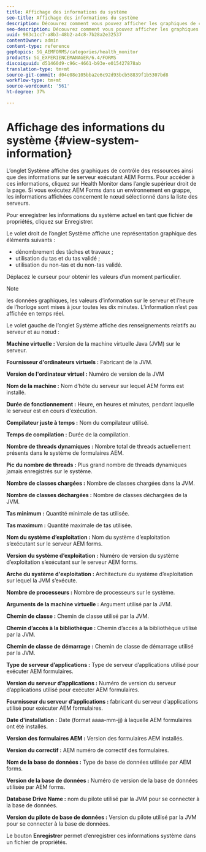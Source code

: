 ```yaml
---
title: Affichage des informations du système
seo-title: Affichage des informations du système
description: Découvrez comment vous pouvez afficher les graphiques de contrôle des ressources et les informations sur le serveur exécutant AEM Forms.
seo-description: Découvrez comment vous pouvez afficher les graphiques de contrôle des ressources et les informations sur le serveur exécutant AEM Forms.
uuid: 983c1cc7-a8b3-48b2-a4c8-7b28a2e32537
contentOwner: admin
content-type: reference
geptopics: SG_AEMFORMS/categories/health_monitor
products: SG_EXPERIENCEMANAGER/6.4/FORMS
discoiquuid: d51460d9-c96c-4661-b93e-e015427878ab
translation-type: tm+mt
source-git-commit: d04e08e105bba2e6c92d93bcb58839f1b5307bd8
workflow-type: tm+mt
source-wordcount: '561'
ht-degree: 37%

---
```



# Affichage des informations du système {#view-system-information}

L’onglet Système affiche des graphiques de contrôle des ressources ainsi que des informations sur le serveur exécutant AEM Forms. Pour accéder à ces informations, cliquez sur Health Monitor dans l’angle supérieur droit de la page. Si vous exécutez AEM Forms dans un environnement en grappe, les informations affichées concernent le nœud sélectionné dans la liste des serveurs.

Pour enregistrer les informations du système actuel en tant que fichier de propriétés, cliquez sur Enregistrer.

Le volet droit de l’onglet Système affiche une représentation graphique des éléments suivants :

* dénombrement des tâches et travaux ;
* utilisation du tas et du tas validé ;
* utilisation du non-tas et du non-tas validé.

Déplacez le curseur pour obtenir les valeurs d’un moment particulier.

>[!NOTE]
>
>les données graphiques, les valeurs d’information sur le serveur et l’heure de l’horloge sont mises à jour toutes les dix minutes. L’information n’est pas affichée en temps réel.

Le volet gauche de l’onglet Système affiche des renseignements relatifs au serveur et au nœud :

**Machine virtuelle :** Version de la machine virtuelle Java (JVM) sur le serveur.

**Fournisseur d&#39;ordinateurs virtuels :** Fabricant de la JVM.

**Version de l&#39;ordinateur virtuel :** Numéro de version de la JVM

**Nom de la machine :** Nom d’hôte du serveur sur lequel AEM forms est installé.

**Durée de fonctionnement :** Heure, en heures et minutes, pendant laquelle le serveur est en cours d&#39;exécution.

**Compilateur juste à temps :** Nom du compilateur utilisé.

**Temps de compilation :** Durée de la compilation.

**Nombre de threads dynamiques :** Nombre total de threads actuellement présents dans le système de formulaires AEM.

**Pic du nombre de threads :** Plus grand nombre de threads dynamiques jamais enregistrés sur le système.

**Nombre de classes chargées :** Nombre de classes chargées dans la JVM.

**Nombre de classes déchargées :** Nombre de classes déchargées de la JVM.

**Tas minimum :** Quantité minimale de tas utilisée.

**Tas maximum :** Quantité maximale de tas utilisée.

**Nom du système d’exploitation :** Nom du système d’exploitation s’exécutant sur le serveur AEM forms.

**Version du système d’exploitation :** Numéro de version du système d’exploitation s’exécutant sur le serveur AEM forms.

**Arche du système d&#39;exploitation :** Architecture du système d’exploitation sur lequel la JVM s’exécute.

**Nombre de processeurs :** Nombre de processeurs sur le système.

**Arguments de la machine virtuelle :** Argument utilisé par la JVM.

**Chemin de classe :** Chemin de classe utilisé par la JVM.

**Chemin d’accès à la bibliothèque :** Chemin d’accès à la bibliothèque utilisé par la JVM.

**Chemin de classe de démarrage :** Chemin de classe de démarrage utilisé par la JVM.

**Type de serveur d’applications :** Type de serveur d’applications utilisé pour exécuter AEM formulaires.

**Version du serveur d’applications :** Numéro de version du serveur d’applications utilisé pour exécuter AEM formulaires.

**Fournisseur du serveur d’applications :** fabricant du serveur d’applications utilisé pour exécuter AEM formulaires.

**Date d&#39;installation :** Date (format aaaa-mm-jj) à laquelle AEM formulaires ont été installés.

**Version des formulaires AEM :** Version des formulaires AEM installés.

**Version du correctif :** AEM numéro de correctif des formulaires.

**Nom de la base de données :** Type de base de données utilisée par AEM forms.

**Version de la base de données :** Numéro de version de la base de données utilisée par AEM forms.

**Database Drive Name :** nom du pilote utilisé par la JVM pour se connecter à la base de données.

**Version du pilote de base de données :** Version du pilote utilisé par la JVM pour se connecter à la base de données.

Le bouton **Enregistrer** permet d’enregistrer ces informations système dans un fichier de propriétés.
